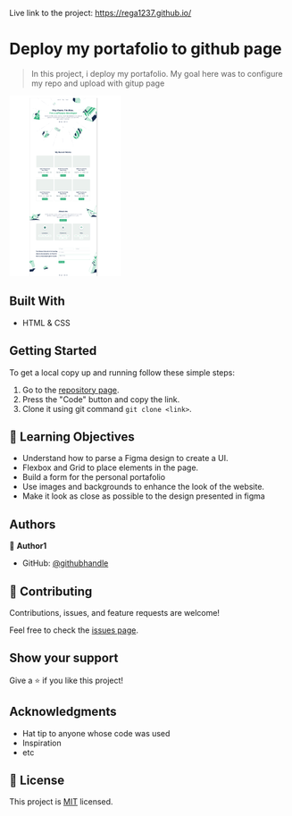 Live link to the project: https://rega1237.github.io/

# Deploy my portafolio to github page

> In this project, i deploy my portafolio. My goal here was to configure my repo and upload with gitup page

 ![screenshot](images/desktop-view.png)

## Built With

- HTML & CSS

## Getting Started

To get a local copy up and running follow these simple steps:

1. Go to the [repository page](https://github.com/rega1237/Portfolio-setup-and-mobile-version-skeleton).
2. Press the "Code" button and copy the link.
3. Clone it using git command `git clone <link>`.

## :blue_book: Learning Objectives

- Understand how to parse a Figma design to create a UI.
- Flexbox and Grid to place elements in the page.
- Build a form for the personal portafolio
- Use images and backgrounds to enhance the look of the website.
- Make it look as close as possible to the design presented in figma

## Authors

👤 **Author1**

- GitHub: [@githubhandle](https://github.com/rega1237)

## 🤝 Contributing

Contributions, issues, and feature requests are welcome!

Feel free to check the [issues page](../../issues/).

## Show your support

Give a ⭐️ if you like this project!

## Acknowledgments

- Hat tip to anyone whose code was used
- Inspiration
- etc

## 📝 License

This project is [MIT](./MIT.md) licensed.